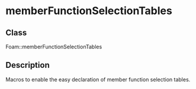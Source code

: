 # memberFunctionSelectionTables 
## Class
Foam::memberFunctionSelectionTables

## Description
Macros to enable the easy declaration of member function selection tables.

